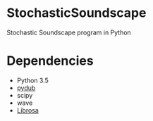 # StochasticSoundscape
Stochastic Soundscape program in Python

# Dependencies
- Python 3.5
- [pydub](https://github.com/jiaaro/pydub)
- scipy
- wave
- [Librosa](http://nbviewer.jupyter.org/github/librosa/librosa/blob/master/examples/LibROSA%20demo.ipynb)
